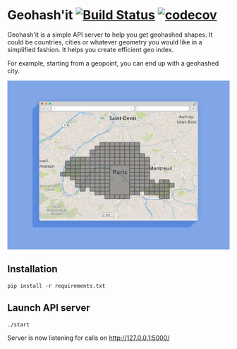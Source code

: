 # Geohash'it [![Build Status](https://travis-ci.org/wmorin/geohashit.svg?branch=master)](https://travis-ci.org/wmorin/geohashit) [![codecov](https://codecov.io/gh/wmorin/geohashit/branch/master/graph/badge.svg)](https://codecov.io/gh/wmorin/geohashit)

Geohash'it is a simple API server to help you get geohashed shapes. It could be countries, cities or whatever geometry you would like in a simplified fashion. It helps you create efficient geo index.

For example, starting from a geopoint, you can end up with a geohashed city.

![Paris city geohash polygons](geohashed.png)

## Installation

```
pip install -r requirements.txt
```

## Launch API server

```
./start
```

Server is now listening for calls on http://127.0.0.1:5000/